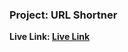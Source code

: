 <h3>Project: URL Shortner</h3>
<b>Live Link: <a href="https://mdaminul1024.github.io/shortener-url/">Live Link</a><b>
